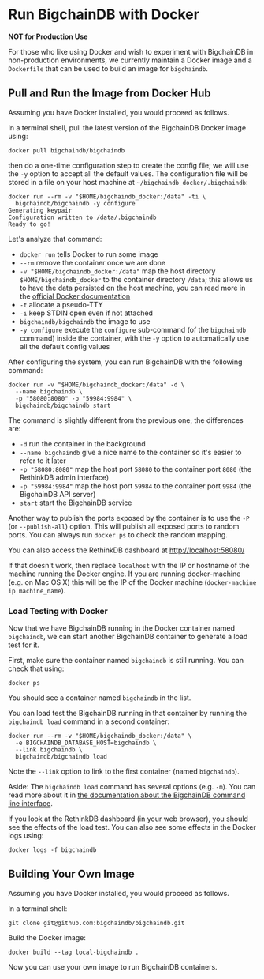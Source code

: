 # Run BigchainDB with Docker

**NOT for Production Use**

For those who like using Docker and wish to experiment with BigchainDB in
non-production environments, we currently maintain a Docker image and a
`Dockerfile` that can be used to build an image for `bigchaindb`.

## Pull and Run the Image from Docker Hub

Assuming you have Docker installed, you would proceed as follows.

In a terminal shell, pull the latest version of the BigchainDB Docker image using:
```text
docker pull bigchaindb/bigchaindb
```

then do a one-time configuration step to create the config file; we will use
the `-y` option to accept all the default values. The configuration file will
be stored in a file on your host machine at `~/bigchaindb_docker/.bigchaindb`:

```text
docker run --rm -v "$HOME/bigchaindb_docker:/data" -ti \
  bigchaindb/bigchaindb -y configure
Generating keypair
Configuration written to /data/.bigchaindb
Ready to go!
```

Let's analyze that command:

* `docker run` tells Docker to run some image
* `--rm` remove the container once we are done
* `-v "$HOME/bigchaindb_docker:/data"` map the host directory
 `$HOME/bigchaindb_docker` to the container directory `/data`;
 this allows us to have the data persisted on the host machine,
 you can read more in the [official Docker
 documentation](https://docs.docker.com/engine/tutorials/dockervolumes/#/mount-a-host-directory-as-a-data-volume)
* `-t` allocate a pseudo-TTY
* `-i` keep STDIN open even if not attached
* `bigchaindb/bigchaindb` the image to use
* `-y configure` execute the `configure` sub-command (of the `bigchaindb` command) inside the container, with the `-y` option to automatically use all the default config values


After configuring the system, you can run BigchainDB with the following command:

```text
docker run -v "$HOME/bigchaindb_docker:/data" -d \
  --name bigchaindb \
  -p "58080:8080" -p "59984:9984" \
  bigchaindb/bigchaindb start
```

The command is slightly different from the previous one, the differences are:

* `-d` run the container in the background
* `--name bigchaindb` give a nice name to the container so it's easier to
 refer to it later
* `-p "58080:8080"` map the host port `58080` to the container port `8080`
 (the RethinkDB admin interface)
* `-p "59984:9984"` map the host port `59984` to the container port `9984`
 (the BigchainDB API server)
* `start` start the BigchainDB service

Another way to publish the ports exposed by the container is to use the `-P` (or
`--publish-all`) option. This will publish all exposed ports to random ports. You can
always run `docker ps` to check the random mapping.

You can also access the RethinkDB dashboard at
[http://localhost:58080/](http://localhost:58080/)

If that doesn't work, then replace `localhost` with the IP or hostname of the
machine running the Docker engine. If you are running docker-machine (e.g. on
Mac OS X) this will be the IP of the Docker machine (`docker-machine ip
machine_name`).

### Load Testing with Docker

Now that we have BigchainDB running in the Docker container named `bigchaindb`, we can
start another BigchainDB container to generate a load test for it.

First, make sure the container named `bigchaindb` is still running. You can check that using:
```text
docker ps
```

You should see a container named `bigchaindb` in the list.

You can load test the BigchainDB running in that container by running the `bigchaindb load` command in a second container:

```text
docker run --rm -v "$HOME/bigchaindb_docker:/data" \
  -e BIGCHAINDB_DATABASE_HOST=bigchaindb \
  --link bigchaindb \
  bigchaindb/bigchaindb load
```

Note the `--link` option to link to the first container (named `bigchaindb`).

Aside: The `bigchaindb load` command has several options (e.g. `-m`). You can read more about it in [the documentation about the BigchainDB command line interface](../server-reference/bigchaindb-cli.html).

If you look at the RethinkDB dashboard (in your web browser), you should see the effects of the load test. You can also see some effects in the Docker logs using:
```text
docker logs -f bigchaindb
```

## Building Your Own Image

Assuming you have Docker installed, you would proceed as follows.

In a terminal shell:
```text
git clone git@github.com:bigchaindb/bigchaindb.git
```

Build the Docker image:
```text
docker build --tag local-bigchaindb .
```

Now you can use your own image to run BigchainDB containers.
